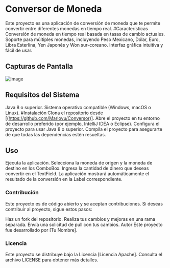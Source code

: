 # Conversor de Moneda

Este proyecto es una aplicación de conversión de moneda que te permite convertir entre diferentes monedas en tiempo real.
#Características
Conversión de moneda en tiempo real basada en tasas de cambio actuales.
Soporte para múltiples monedas, incluyendo Peso Mexicano, Dólar, Euro, Libra Esterlina, Yen Japonés y Won sur-coreano.
Interfaz gráfica intuitiva y fácil de usar.

## Capturas de Pantalla
![image](https://github.com/Mariovu/Conversor/assets/47684710/ba2dc64b-9eeb-4ce5-85a7-67397d4cf725)



## Requisitos del Sistema
Java 8 o superior.
Sistema operativo compatible (Windows, macOS o Linux).
#Instalación
Clona el repositorio desde [(https://github.com/Mariovu/Conversor)].
Abre el proyecto en tu entorno de desarrollo preferido (por ejemplo, IntelliJ IDEA o Eclipse).
Configura el proyecto para usar Java 8 o superior.
Compila el proyecto para asegurarte de que todas las dependencias estén resueltas.
## Uso
Ejecuta la aplicación.
Selecciona la moneda de origen y la moneda de destino en los ComboBox.
Ingresa la cantidad de dinero que deseas convertir en el TextField.
La aplicación mostrará automáticamente el resultado de la conversión en la Label correspondiente.

### Contribución
Este proyecto es de código abierto y se aceptan contribuciones. Si deseas contribuir al proyecto, sigue estos pasos:

Haz un fork del repositorio.
Realiza tus cambios y mejoras en una rama separada.
Envía una solicitud de pull con tus cambios.
Autor
Este proyecto fue desarrollado por [Tu Nombre].

### Licencia
Este proyecto se distribuye bajo la Licencia [Licencia Apache]. Consulta el archivo LICENSE para obtener más detalles.
